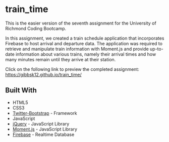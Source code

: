 # train_time

This is the easier version of the seventh assignment for the University of Richmond Coding Bootcamp.

In this assignment, we created a train schedule application that incorporates Firebase to host arrival and departure data. The application was required to retrieve and manipulate train information with Moment.js and provide up-to-date information about various trains, namely their arrival times and how many minutes remain until they arrive at their station.

Click on the following link to preview the completed assignment:
https://gibbsk12.github.io/train_time/

## Built With

* HTML5
* CSS3
* [Twitter-Bootstrap](http://getbootstrap.com/) - Framework
* JavaScript 
* [jQuery](https://api.jquery.com/) - JavaScript Library
* [Moment.js](https://momentjs.com/) - JavaScript Library
* [Firebase](https://firebase.google.com/) - Realtime Database


